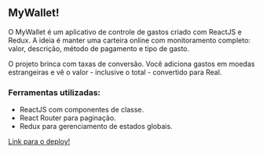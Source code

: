 <h2>MyWallet!</h2>

<p>O MyWallet é um aplicativo de controle de gastos criado com ReactJS e Redux. A ideia é manter uma carteira online com monitoramento completo: valor, descrição, método de pagamento e tipo de gasto.</p>

<p>O projeto brinca com taxas de conversão. Você adiciona gastos em moedas estrangeiras e vê o valor - inclusive o total - convertido para Real.</p>

<h3>Ferramentas utilizadas:</h3>

<ul>
  <li>ReactJS com componentes de classe.</li>
  <li>React Router para paginação.</li>
  <li>Redux para gerenciamento de estados globais.</li>
</ul>

<a href="https://gabrielhdn.github.io/my-wallet/" target="_blank">Link para o deploy!</a>
